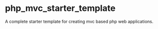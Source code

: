 # php_mvc_starter_template
A complete starter template for creating mvc based php web applications.
